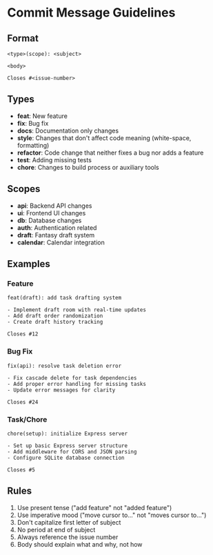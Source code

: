 # Commit Message Guidelines

## Format
```
<type>(scope): <subject>

<body>

Closes #<issue-number>
```

## Types
- **feat**: New feature
- **fix**: Bug fix
- **docs**: Documentation only changes
- **style**: Changes that don't affect code meaning (white-space, formatting)
- **refactor**: Code change that neither fixes a bug nor adds a feature
- **test**: Adding missing tests
- **chore**: Changes to build process or auxiliary tools

## Scopes
- **api**: Backend API changes
- **ui**: Frontend UI changes
- **db**: Database changes
- **auth**: Authentication related
- **draft**: Fantasy draft system
- **calendar**: Calendar integration

## Examples

### Feature
```
feat(draft): add task drafting system

- Implement draft room with real-time updates
- Add draft order randomization
- Create draft history tracking

Closes #12
```

### Bug Fix
```
fix(api): resolve task deletion error

- Fix cascade delete for task dependencies
- Add proper error handling for missing tasks
- Update error messages for clarity

Closes #24
```

### Task/Chore
```
chore(setup): initialize Express server

- Set up basic Express server structure
- Add middleware for CORS and JSON parsing
- Configure SQLite database connection

Closes #5
```

## Rules
1. Use present tense ("add feature" not "added feature")
2. Use imperative mood ("move cursor to..." not "moves cursor to...")
3. Don't capitalize first letter of subject
4. No period at end of subject
5. Always reference the issue number
6. Body should explain what and why, not how